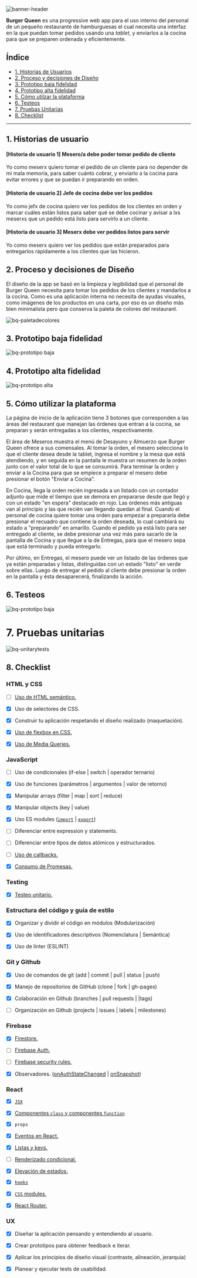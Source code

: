 ![banner-header](https://raw.githubusercontent.com/ivvnv/SCL013-burger-queen/master/burger/src/Component/Global/Images/header-readmebq.png)

**Burger Queen** es una progressive web app para el uso interno del personal de un pequeño restaurante de hamburguesas el cual necesita una interfaz en la que puedan tomar pedidos usando una _tablet_, y enviarlos a la cocina para que se preparen ordenada y eficientemente. 


## Índice

* [1. Historias de Usuarios](#1-Historias-de-Usuarios)
* [2. Proceso y decisiones de Diseño](#2-Proceso-y-decisiones-de-Diseño)
* [3. Prototipo baja fidelidad](#3-Prototipo-baja-fidelidad)
* [4. Prototipo alta fidelidad](#4-Prototipo-alta-fidelidad)
* [5. Cómo utilzar la plataforma](#5-Cómo-utilizar-la-plataforma)
* [6. Testeos](#6-Testeos)
* [7. Pruebas Unitarias](#7-Pruebas-Unitarias)
* [8. Checklist](#8-checklist)

***

## 1. Historias de usuario

#### [Historia de usuario 1] Mesero/a debe poder tomar pedido de cliente

Yo como meserx quiero tomar el pedido de un cliente para no depender de mi mala memoria, para saber cuánto cobrar, y enviarlo a la cocina para evitar errores y que se puedan ir preparando en orden.

#### [Historia de usuario 2] Jefe de cocina debe ver los pedidos

Yo como jefx de cocina quiero ver los pedidos de los clientes en orden y
marcar cuáles están listos para saber qué se debe cocinar y avisar a lxs meserxs que un pedido está listo para servirlo a un cliente.

#### [Historia de usuario 3] Meserx debe ver pedidos listos para servir

Yo como meserx quiero ver los pedidos que están preparados para entregarlos rápidamente a los clientes que las hicieron.


## 2. Proceso y decisiones de Diseño

El diseño de la app se basó en la limpieza y legibilidad que el personal de Burger Queen necesita para tomar los pedidos de los clientes y mandarlos a la cocina. Como es una aplicación interna no necesita de ayudas visuales, como imágenes de los productos en una carta, por eso es un diseño más bien minimalista pero que conserva la paleta de colores del restaurant.

![bq-paletadecolores](https://raw.githubusercontent.com/ivvnv/SCL013-burger-queen/master/burger/src/Component/Global/Images/bq-paleta.png)

## 3. Prototipo baja fidelidad

![bq-prototipo baja](https://raw.githubusercontent.com/ivvnv/SCL013-burger-queen/master/burger/src/Component/Global/Images/bq-invisionbaja.png)

## 4. Prototipo alta fidelidad

![bq-prototipo alta](https://raw.githubusercontent.com/ivvnv/SCL013-burger-queen/master/burger/src/Component/Global/Images/bq-bajafidelidad.png)

## 5. Cómo utilizar la plataforma

La página de inicio de la aplicación tiene 3 botones que corresponden a las áreas del restaurant que manejan las órdenes que entran a la cocina, se preparan y serán entregadas a los clientes, respectivamente. 

El área de Meseros muestra el menú de Desayuno y Almuerzo que Burger Queen ofrece a sus comensales. Al tomar la orden, el mesero selecciona lo que el cliente desea desde la tablet, ingresa el nombre y la mesa que está atendiendo, y en seguida en la pantalla le muestra un resumen de la orden junto con el valor total de lo que se consumirá. Para terminar la orden y enviar a la Cocina para que se empiece a preparar el mesero debe presionar el botón "Enviar a Cocina".

En Cocina, llega la orden recién ingresada a un listado con un contador adjunto que mide el tiempo que se demora en prepararse desde que llegó y con un estado "en espera" destacado en rojo. Las órdenes más antiguas van al principio y las que recién van llegando quedan al final. Cuando el personal de cocina quiere tomar una orden para empezar a prepararla debe presionar el recuadro que contiene la orden deseada, lo cual cambiará su estado a "preparando" en amarillo. Cuando el pedido ya está listo para ser entregado al cliente, se debe presionar una vez más para sacarlo de la pantalla de Cocina y que llegue a la de Entregas, para que el mesero sepa que está terminado y pueda entregarlo.

Por último, en Entregas, el mesero puede ver un listado de las órdenes que ya están preparadas y listas, distinguidas con un estado "listo" en verde sobre ellas. Luego de entregar el pedido al cliente debe presionar la orden en la pantalla y ésta desaparecerá, finalizando la acción.

## 6. Testeos

![bq-prototipo baja](https://raw.githubusercontent.com/ivvnv/SCL013-burger-queen/master/burger/src/Component/Global/Images/bq-testsmaze.png)

# 7. Pruebas unitarias

![bq-unitarytests](https://raw.githubusercontent.com/ivvnv/SCL013-burger-queen/master/burger/src/Component/Global/Images/tests.png)

## 8. Checklist

### HTML y CSS

* [ ] [Uso de HTML semántico.](https://developer.mozilla.org/en-US/docs/Glossary/Semantics#Semantics_in_HTML)
*  [X] Uso de selectores de CSS.
*  [X] Construir tu aplicación respetando el diseño realizado (maquetación).
*  [X]  [Uso de flexbox en CSS.](https://css-tricks.com/snippets/css/a-guide-to-flexbox/)
*  [X]  [Uso de Media Queries.](https://developer.mozilla.org/es/docs/CSS/Media_queries)

  
### JavaScript

* [ ] Uso de condicionales (if-else | switch | operador ternario)
*  [X] Uso de funciones (parámetros | argumentos | valor de retorno)
*  [X] Manipular arrays (filter | map | sort | reduce)
*  [X] Manipular objects (key | value)
*  [X] Uso ES modules ([`import`](https://developer.mozilla.org/en-US/docs/Web/JavaScript/Reference/Statements/import) | [`export`](https://developer.mozilla.org/en-US/docs/Web/JavaScript/Reference/Statements/export))
* [ ] Diferenciar entre expression y statements.
* [ ] Diferenciar entre tipos de datos atómicos y estructurados.
* [ ] [Uso de callbacks.](https://developer.mozilla.org/es/docs/Glossary/Callback_function)
* [X] [Consumo de Promesas.](https://scotch.io/tutorials/javascript-promises-for-dummies#toc-consuming-promises)

  

### Testing

* [X] [Testeo unitario.](https://jestjs.io/docs/es-ES/getting-started)

  
### Estructura del código y guía de estilo

  
* [X] Organizar y dividir el código en módulos (Modularización)
* [X] Uso de identificadores descriptivos (Nomenclatura | Semántica)
* [X] Uso de linter (ESLINT)

  
### Git y Github

  

*  [X] Uso de comandos de git (add | commit | pull | status | push)
* [X] Manejo de repositorios de GitHub (clone | fork | gh-pages)
*  [X] Colaboración en Github (branches | pull requests | |tags)
* [ ] Organización en Github (projects | issues | labels | milestones)

  
### Firebase

* [X] [Firestore.](https://firebase.google.com/docs/firestore)
* [ ] [Firebase Auth.](https://firebase.google.com/docs/auth/web/start)
* [ ] [Firebase security rules.](https://firebase.google.com/docs/rules)
* [X] Observadores. ([onAuthStateChanged](https://firebase.google.com/docs/auth/web/manage-users?hl=es#get_the_currently_signed-in_user) | [onSnapshot](https://firebase.google.com/docs/firestore/query-data/listen#listen_to_multiple_documents_in_a_collection))


### React

* [X] [`JSX`](https://es.reactjs.org/docs/introducing-jsx.html)
*  [X]  [Componentes `class` y componentes `function`](https://es.reactjs.org/docs/components-and-props.html#function-and-class-components)
*  [X]  `props`
*  [X]  [Eventos en React.](https://es.reactjs.org/docs/handling-events.html)
*  [X]  [Listas y keys.](https://es.reactjs.org/docs/lists-and-keys.html)
* [ ] [Renderizado condicional.](https://es.reactjs.org/docs/conditional-rendering.html)
*  [X]  [Elevación de estados.](https://es.reactjs.org/docs/lifting-state-up.html)
* [X] [`hooks`](https://es.reactjs.org/docs/hooks-intro.html)
*  [X]  [`CSS` modules.](https://create-react-app.dev/docs/adding-a-css-modules-stylesheet)
*  [X]  [React Router.](https://reacttraining.com/react-router/web)

 
### UX

*  [X] Diseñar la aplicación pensando y entendiendo al usuario.
*  [X] Crear prototipos para obtener feedback e iterar.
*  [X] Aplicar los principios de diseño visual (contraste, alineación, jerarquía)
*  [X] Planear y ejecutar tests de usabilidad.

